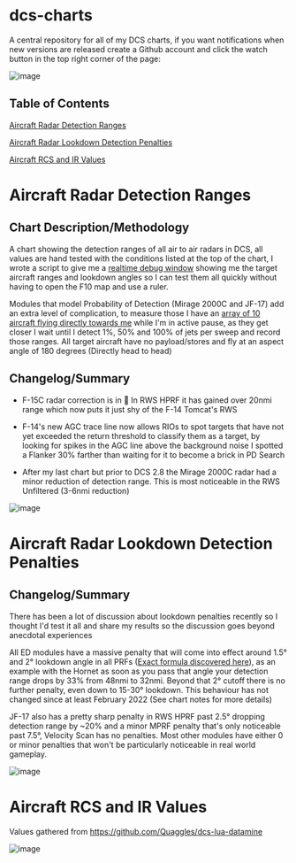 # dcs-charts

A central repository for all of my DCS charts, if you want notifications when new versions are released create a Github account and click the watch button in the top right corner of the page:

![image](https://user-images.githubusercontent.com/8382945/210178949-51f73346-8842-42b4-ae86-75b22b656757.png)

## Table of Contents

[Aircraft Radar Detection Ranges](https://github.com/Quaggles/dcs-charts#aircraft-radar-detection-ranges)

[Aircraft Radar Lookdown Detection Penalties](https://github.com/Quaggles/dcs-charts#aircraft-radar-lookdown-detection-penalties)

[Aircraft RCS and IR Values](https://github.com/Quaggles/dcs-charts#aircraft-rcs-and-ir-values)

# Aircraft Radar Detection Ranges

## Chart Description/Methodology

A chart showing the detection ranges of all air to air radars in DCS, all values are hand tested with the conditions listed at the top of the chart, I wrote a script to give me a [realtime debug window](https://cdn.discordapp.com/attachments/287928410687406080/1035942996622979082/unknown.png) showing me the target aircraft ranges and lookdown angles so I can test them all quickly without having to open the F10 map and use a ruler.

Modules that model Probability of Detection (Mirage 2000C and JF-17) add an extra level of complication, to measure those I have an [array of 10 aircraft flying directly towards me](https://cdn.discordapp.com/attachments/287928410687406080/1035943238256836628/unknown.png) while I'm in active pause, as they get closer I wait until I detect 1%, 50% and 100% of jets per sweep and record those ranges. All target aircraft have no payload/stores and fly at an aspect angle of 180 degrees (Directly head to head)

## Changelog/Summary

* F-15C radar correction is in 🎉 In RWS HPRF it has gained over 20nmi range which now puts it just shy of the F-14 Tomcat's RWS

* F-14's new AGC trace line now allows RIOs to spot targets that have not yet exceeded the return threshold to classify them as a target, by looking for spikes in the AGC line above the background noise I spotted a Flanker 30% farther than waiting for it to become a brick in PD Search

* After my last chart but prior to DCS 2.8 the Mirage 2000C radar had a minor reduction of detection range. This is most noticeable in the RWS Unfiltered (3-6nmi reduction)

![image](https://user-images.githubusercontent.com/8382945/210195335-8f7fad97-9655-4405-be0b-913922ea386a.png)

# Aircraft Radar Lookdown Detection Penalties

## Changelog/Summary

There has been a lot of discussion about lookdown penalties recently so I thought I'd test it all and share my results so the discussion goes beyond anecdotal experiences

All ED modules have a massive penalty that will come into effect around 1.5° and 2° lookdown angle in all PRFs ([Exact formula discovered here](https://www.reddit.com/r/hoggit/comments/who13a/dcs_2716_aircraft_radar_lookdown_penalties_chart/ij7du4h/)), as an example with the Hornet as soon as you pass that angle your detection range drops by 33% from 48nmi to 32nmi. Beyond that 2° cutoff there is no further penalty, even down to 15-30° lookdown. This behaviour has not changed since at least February 2022 (See chart notes for more details)

JF-17 also has a pretty sharp penalty in RWS HPRF past 2.5° dropping detection range by ~20% and a minor MPRF penalty that's only noticeable past 7.5°, Velocity Scan has no penalties. Most other modules have either 0 or minor penalties that won't be particularly noticeable in real world gameplay.

![image](https://user-images.githubusercontent.com/8382945/210195354-dda9879d-6b80-462a-b192-b753f5e8a057.png)

# Aircraft RCS and IR Values

Values gathered from https://github.com/Quaggles/dcs-lua-datamine

![image](https://user-images.githubusercontent.com/8382945/210195363-d8803e4b-ce1d-440c-89a6-6f863acd3d22.png)
